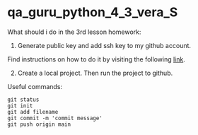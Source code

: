 # qa_guru_python_4_3_vera_S

What should i do in the 3rd lesson homework:

1. Generate public key and add ssh key to my github account.

Find instructions on how to do it by visiting the following [link](https://docs.github.com/ru/authentication/connecting-to-github-with-ssh).

2. Create a local project. Then run the project to github.

Useful commands:
```
git status
git init
git add filename
git commit -m 'commit message'
git push origin main
```